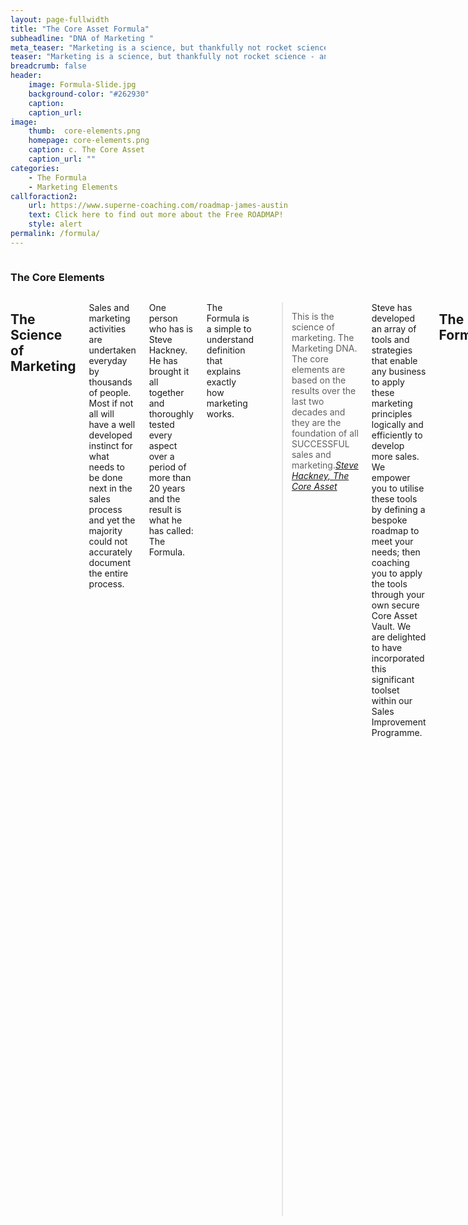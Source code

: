 ```yaml
---
layout: page-fullwidth
title: "The Core Asset Formula"
subheadline: "DNA of Marketing "
meta_teaser: "Marketing is a science, but thankfully not rocket science - anyone can learn its mysteries."
teaser: "Marketing is a science, but thankfully not rocket science - anyone can learn its mysteries."
breadcrumb: false
header:
    image: Formula-Slide.jpg
    background-color: "#262930"
    caption:
    caption_url:
image:
    thumb:  core-elements.png
    homepage: core-elements.png
    caption: c. The Core Asset
    caption_url: ""
categories:
    - The Formula
    - Marketing Elements
callforaction2:
    url: https://www.superne-coaching.com/roadmap-james-austin
    text: Click here to find out more about the Free ROADMAP!
    style: alert
permalink: /formula/
---
```

<!--Side panel-->
<div class="row">
<div class="medium-4 medium-push-8 columns" markdown="1">
<div class="panel radius" markdown="1">

### The Core Elements ###

<img src="{{ site.urlimg }}core-elements.png" alt="">
</div>
</div><!-- /.medium-4.columns -->



<div class="medium-8 medium-pull-4 columns" markdown="1">

## The Science of Marketing

Sales and marketing activities are undertaken everyday by thousands of people.  Most if not all will have a well developed instinct for what needs to be done next in the sales process and yet the majority could not accurately document the entire process.

One person who has is Steve Hackney.  He has brought it all together and thoroughly tested every aspect over a period of more than 20 years and the result is what he has called: The Formula.

The Formula is a simple to understand definition that explains exactly how marketing works.  

> <span class="teaser">This is the science of marketing. The Marketing DNA.  The core elements are based on the results over the last two decades and they are the foundation of all SUCCESSFUL sales and marketing.</span><cite>[Steve Hackney, The Core Asset][3]</cite>

Steve has developed an array of tools and strategies that enable any business to apply these marketing principles logically and efficiently to develop more sales.  We empower you to utilise these tools by defining a bespoke roadmap to meet your needs; then coaching you to apply the tools through your own secure Core Asset Vault. We are delighted to have incorporated this significant toolset within our Sales Improvement Programme.

## The Formula
This is really a very simple yet clever representation of the way in which marketing works and illustrates the areas that you can focus on to make the improvements you desire.  It also shows how these components relate to each other and the effect that you can expect from the improvements you make.
### T - Transform Existing Marketing
Check that all of you current strategies have the core elements embedded and so, are operating at their optimum level.
### L - Lead generation
Examine the ways in which your sales leads are generated and add more methods to increase the number of leads entering the sales funnel.
### C - Sales Lead Conversion
The number of leads you need to produce a sale is your Lead Conversion Ratio. This is an average - so if you produce 100 sales leads every month and make 10 sales, the ratio is 100:10 = 10:1 or 10%.
There are many factors involved in the conversion of leads to sales....The Sales Process to most people.  However, there are lots of things that can be done to improve this Ratio and importantly, to ensure that it is repeatable each and every period.
### M - Maximising Customer Value
This may sound like it is a callous way to fleece the customer, but nothing could be further from the truth! The Value of each customer to your business is the profitability of each customer.  Are you maximising the value derived from each of your customers?  Typically, a customer is engaged with a supplier because they are looking for a particular item or a particular solution to a specific problem.  It is almost universally the case that the same customer will have a different requirement that your business can fulfil.  The larger the customer, the more likely this is to be the case.  Even if your business only sells drawing pins and the customer needs desks - you should be able and willing to provide a solution to that need.  You need to expand your thinking to include more propositions that will add to the value <em>YOU</em> can provide to the customer.  
### S - Systemisation and Automation
Once you have been through each of these stages and made your improvements - actually, whilst you make the improvements you should be looking at ways to standardise the way in which each of the processes is implemented. Why? Simply to make each process repeatable - and so to consolidate the results and so make them repeatable too.  Automating many aspects of these processes is becoming easier as technology develops and becomes cheaper to use.  This is particular important because it means the tedious tasks can get done by machine making more time available for the complex and more interesting tasks.

<!-- Would like to have a table here to show effects -->
## Results
This is the only thing that counts - the <em>RESULTS</em> that you get from implementing The Formula.
To illustrate how important this work is, consider the following:

Imagine that you are able to improve just the first three areas by 20% just by tweaking what you do now.  
> <span class="teaser">So - generate 20% more sales leads.  Close 20% more of these leads.  Increase the value from each customer by 20%.  You can see from the illustration below that a 20% increase in each of these areas delivers a massive 72.8% increase in the turnover figure!<br><br>
Now, imagine that you start to implement some of our strategies to each of these area and improve again by another 10%.  The turnover increases from £12,500 to £28,749 - that's an increase of almost 130%!!.</span>


| <b>Sales Improvement Illustration </b>
<b>Component</b> | <b>Current (monthly)</b> | <b>After 20% Improvement</b> | <b>More Tactics 10% Improvement</b>
Lead Generation | 100     | 120  | 132
Sales Conversion | 25% | 30%  | 33%
Customer Maximisation | £500 | £600 | £660
Total Turnover | £12,500 | £21,600   | £28,749

This is before we add in the final component, which is to systemise and automate which has the effect of multiplying all of these factors again!
{: .t60 }

<h3>The First Step in the FORMULA is T for <a href='/transform/'>Transform Existing Marketing </a></h3>





 <hr>
  <!-- Display list of blog posts - marketing components -->
 <div class="medium-10 columns">
         <p><strong>{{ site.data.language.more_articles }}</strong></p>
         {% include list-posts entries='8' offset='0' %}
 </div><!-- /.medium-10.columns -->

  [1]: https://developer.mozilla.org/en-US/docs/Web/Guide/HTML/HTML5/HTML5_element_list
  [2]: http://phlow.de/
  [3]: https://thecoreasset.com/team
  [4]: https://www.google.com/fonts/specimen/Lato
  [5]: https://www.google.com/fonts/specimen/Volkhov
  [6]: http://www.latofonts.com/
  [7]: http://modularscale.com/


</div><!-- /.medium-8.columns -->
</div><!-- /.row -->
